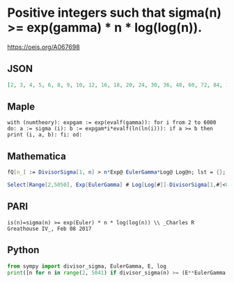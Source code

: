 # Positive integers such that sigma\(n\) \>\= exp\(gamma\) \* n \* log\(log\(n\)\)\.
https://oeis.org/A067698
## JSON
```JSON
[2, 3, 4, 5, 6, 8, 9, 10, 12, 16, 18, 20, 24, 30, 36, 48, 60, 72, 84, 120, 180, 240, 360, 720, 840, 2520, 5040]
```
## Maple
```Maple
with (numtheory): expgam := exp(evalf(gamma)): for i from 2 to 6000 do: a := sigma (i): b := expgam*i*evalf(ln(ln(i))): if a >= b then print (i, a, b): fi: od:
```
## Mathematica
```Mathematica
fQ[n_] := DivisorSigma[1, n] > n*Exp@ EulerGamma*Log@ Log@n; lst = {}; Do[ If[ fQ[n], AppendTo[lst, n]], {n,2,10^4}]; lst (* _Robert G. Wilson v_, May 16 2003 *)
```
```Mathematica
Select[Range[2,5050], Exp[EulerGamma] # Log[Log[#]]-DivisorSigma[1,#]<0 &] (* _Ant King_, Feb 28 2013 *)
```
## PARI
```PARI
is(n)=sigma(n) >= exp(Euler) * n * log(log(n)) \\ _Charles R Greathouse IV_, Feb 08 2017
```
## Python
```Python
from sympy import divisor_sigma, EulerGamma, E, log
print([n for n in range(2, 5041) if divisor_sigma(n) >= (E**EulerGamma * n * log(log(n)))]) # _Karl-Heinz Hofmann_, Apr 22 2022
```
